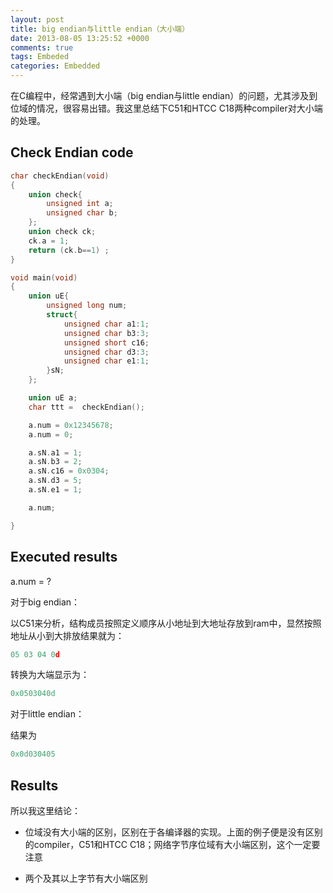 ```yaml
---
layout: post
title: big endian与little endian（大小端） 
date: 2013-08-05 13:25:52 +0000
comments: true
tags: Embeded 
categories: Embedded
---
```


在C编程中，经常遇到大小端（big endian与little endian）的问题，尤其涉及到位域的情况，很容易出错。我这里总结下C51和HTCC C18两种compiler对大小端的处理。

## Check Endian code 

```c
char checkEndian(void)
{
	union check{
		unsigned int a;
		unsigned char b;
	};
	union check ck;
	ck.a = 1;
	return (ck.b==1) ;
}

void main(void)
{
	union uE{
		unsigned long num;
		struct{
			unsigned char a1:1;
			unsigned char b3:3;
			unsigned short c16;
			unsigned char d3:3;
			unsigned char e1:1;
		}sN;
	};

	union uE a;
	char ttt = 	checkEndian();

	a.num = 0x12345678;
	a.num = 0;

	a.sN.a1 = 1;
	a.sN.b3 = 2;
	a.sN.c16 = 0x0304;
	a.sN.d3 = 5;
	a.sN.e1 = 1;

	a.num;

}
```

## Executed results

a.num = ?

对于big endian：

以C51来分析，结构成员按照定义顺序从小地址到大地址存放到ram中，显然按照地址从小到大排放结果就为：

```c
05 03 04 0d
```

转换为大端显示为：

```c
0x0503040d
```

对于little endian：

结果为

```c
0x0d030405
```

## Results

所以我这里结论：

* 位域没有大小端的区别，区别在于各编译器的实现。上面的例子便是没有区别的compiler，C51和HTCC C18；网络字节序位域有大小端区别，这个一定要注意

* 两个及其以上字节有大小端区别
